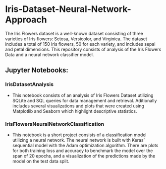 # Iris-Dataset-Neural-Network-Approach

The Iris Flowers dataset is a well-known dataset consisting of three varieties of Iris flowers: Setosa, Versicolor, and Virginica. The dataset includes a total of 150 Iris flowers, 50 for each variety, and includes sepal and petal dimensions.
This repository consists of analysis of the Iris Flowers Data and a neural network classifier model.

## Jupyter Notebooks:
### IrisDatasetAnalysis
- This notebook consists of an analysis of Iris Flowers Dataset utilizing SQLite and SQL queries for data management and retrieval. Aditionally includes several visualizations and plots that were created using Matplotlib and Seaborn which highlight descriptive statistics.


### IrisFlowersNeuralNetworkClassification
- This notebook is a short project consists of a classification model utilizing a neural network. The neural network is built with Keras’ sequential model with the Adam optimization algorithm. There are plots for both training loss and accuracy to benchmark the model over the span of 20 epochs, and a visualization of the predictions made by the model on the test data split.
